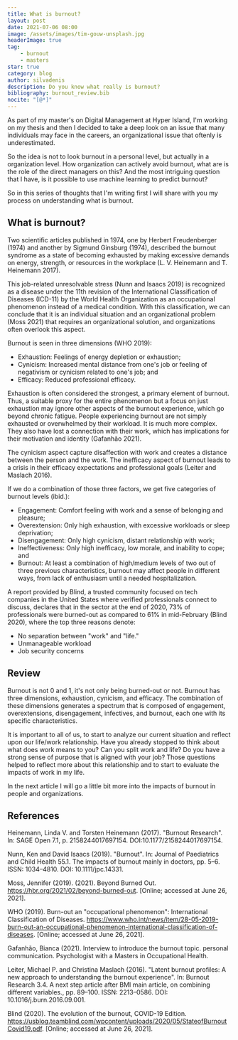 ```yaml
---
title: What is burnout?
layout: post
date: 2021-07-06 08:00
image: /assets/images/tim-gouw-unsplash.jpg
headerImage: true
tag:
    - burnout
    - masters
star: true
category: blog
author: silvadenis
description: Do you know what really is burnout?
bibliography: burnout_review.bib
nocite: "[@*]"
---
```


As part of my master's on Digital Management at Hyper Island, I'm working on my thesis and then I decided to take a deep look on an issue that many individuals may face in the careers, an organizational issue that oftenly is underestimated.

So the idea is not to look burnout in a personal level, but actually in a organization level. How organization can actively avoid burnout, what are is the role of the direct managers on this? And the most intriguing question that I have, is it possible to use machine learning to predict burnout?

So in this series of thoughts that I'm writing first I will share with you my process on understanding what is burnout.

## What is burnout?

Two scientific articles published in 1974, one by Herbert Freudenberger (1974) and another by Sigmund Ginsburg (1974), described the burnout syndrome as a state of becoming exhausted by making excessive demands on energy, strength, or resources in the workplace (L. V. Heinemann and T. Heinemann 2017). 

This job-related unresolvable stress (Nunn and Isaacs 2019) is recognized as a disease under the 11th revision of the International Classification of Diseases (ICD-11) by the World Health Organization as an occupational phenomenon instead of a medical condition. With this classification, we can conclude that it is an individual situation and an organizational problem (Moss 2021) that requires an organizational solution, and organizations often overlook this aspect.

Burnout is seen in three dimensions (WHO 2019):
- Exhaustion: Feelings of energy depletion or exhaustion;
- Cynicism: Increased mental distance from one's job or feeling of negativism or cynicism related to one's job; and
- Efficacy: Reduced professional efficacy.

Exhaustion is often considered the strongest, a primary element of burnout. Thus, a suitable proxy for the entire phenomenon but a focus on just exhaustion may ignore other aspects of the burnout experience, which go beyond chronic fatigue. People experiencing burnout are not simply exhausted or overwhelmed by their workload. It is much more complex. They also have lost a connection with their work, which has implications for their motivation and identity (Gafanhão 2021).

The cynicism aspect capture disaffection with work and creates a distance between the person and the work. The inefficacy aspect of burnout leads to a crisis in their efficacy expectations and professional goals (Leiter and Maslach 2016).

If we do a combination of those three factors, we get five categories of burnout levels (ibid.):
- Engagement: Comfort feeling with work and a sense of belonging and pleasure;
- Overextension: Only high exhaustion, with excessive workloads or sleep deprivation;
- Disengagement: Only high cynicism, distant relationship with work;
- Ineffectiveness: Only high inefficacy, low morale, and inability to cope; and
-  Burnout: At least a combination of high/medium levels of two out of three previous characteristics, burnout may affect people in different ways, from lack of enthusiasm until a needed hospitalization.

A report provided by Blind, a trusted community focused on tech companies in the United States where verified professionals connect to discuss, declares that in the sector at the end of 2020, 73% of professionals were burned-out as compared to 61% in mid-February (Blind 2020), where the top three reasons denote:
- No separation between "work" and "life."
- Unmanageable workload
- Job security concerns

## Review

Burnout is not 0 and 1, it's not only being burned-out or not. Burnout has three dimensions, exhaustion, cynicism, and efficacy. The combination of these dimensions generates a spectrum that is composed of engagement, overextensions, disengagement, infectives, and burnout, each one with its specific characteristics.

It is important to all of us, to start to analyze our current situation and reflect upon our life/work relationship. Have you already stopped to think about what does work means to you? Can you split work and life? Do you have a strong sense of purpose that is aligned with your job?
Those questions helped to reflect more about this relationship and to start to evaluate the impacts of work in my life. 

In the next article I will go a little bit more into the impacts of burnout in people and organizations.

## References

Heinemann, Linda V. and Torsten Heinemann (2017). "Burnout Research". In: SAGE Open 7.1, p. 2158244017697154. DOI:10.1177/2158244017697154. 

Nunn, Ken and David Isaacs (2019). "Burnout". In: Journal of Paediatrics and Child Health 55.1. The impacts of burnout mainly in doctors, pp. 5–6. ISSN: 1034–4810. DOI: 10.1111/jpc.14331.

Moss, Jennifer (2019). (2021). Beyond Burned Out. https://hbr.org/2021/02/beyond-burned-out. [Online; accessed at June 26, 2021].

WHO (2019). Burn-out an "occupational phenomenon": International Classification of Diseases. https://www.who.int/news/item/28-05-2019-burn-out-an-occupational-phenomenon-international-classification-of-diseases. [Online; accessed at June 26, 2021].

Gafanhão, Bianca (2021). Interview to introduce the burnout topic. personal communication. Psychologist with a Masters in Occupational Health.

Leiter, Michael P. and Christina Maslach (2016). "Latent burnout profiles: A new approach to understanding the burnout experience". In: Burnout Research 3.4. A next step article after BMI main article, on combining different variables., pp. 89–100. ISSN: 2213–0586. DOI: 10.1016/j.burn.2016.09.001. 

Blind (2020). The evolution of the burnout, COVID-19 Edition. https://usblog.teamblind.com/wpcontent/uploads/2020/05/StateofBurnoutCovid19.pdf. [Online; accessed at June 26, 2021].
